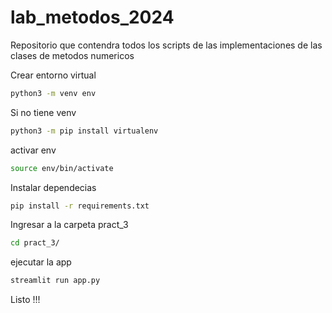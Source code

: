 # lab_metodos_2024
Repositorio que contendra todos los scripts de las implementaciones de las clases de metodos numericos

Crear entorno virtual
```bash
python3 -m venv env
```

Si no tiene venv
```bash
python3 -m pip install virtualenv
```

activar env
```bash
source env/bin/activate
```

Instalar dependecias
```bash
pip install -r requirements.txt
```

Ingresar a la carpeta pract_3
```bash
cd pract_3/
```

ejecutar la app
```bash
streamlit run app.py
```

Listo !!!